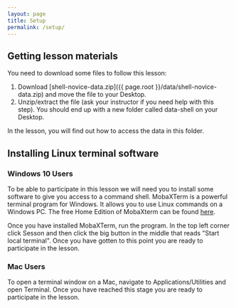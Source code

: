 ```yaml
---
layout: page
title: Setup
permalink: /setup/
---
```


## Getting lesson materials

You need to download some files to follow this lesson:

1. Download [shell-novice-data.zip]({{ page.root }}/data/shell-novice-data.zip) and move the file to your Desktop.
2. Unzip/extract the file (ask your instructor if you need help with this step). You should end up with a new folder called data-shell on your Desktop.

In the lesson, you will find out how to access the data in this folder.  


## Installing Linux terminal software

### Windows 10 Users

To be able to participate in this lesson we will need you to install some software to give you access to a command shell. MobaXTerm is a powerful terminal program for Windows. It allows you to use Linux commands on a Windows PC. The free Home Edition of MobaXterm can be found [here](http://mobaxterm.mobatek.net/download.html).

Once you have installed MobaXTerm, run the program. In the top left corner click Sesson and then click the big button in the middle that reads "Start local terminal". Once you have gotten to this point you are ready to participate in the lesson.

### Mac Users

To open a terminal window on a Mac, navigate to Applications/Utilities and open Terminal. Once you have reached this stage you are ready to participate in the lesson. 
